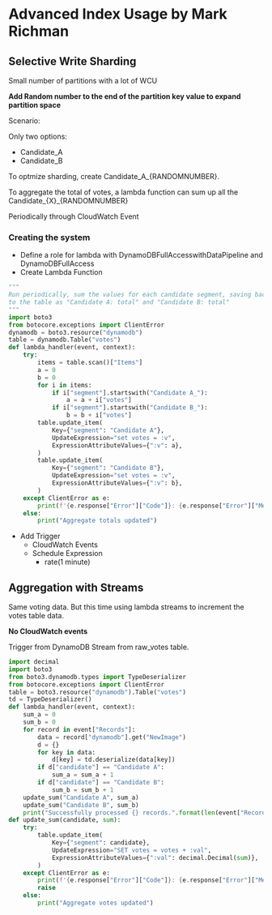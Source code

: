 # Advanced Index Usage by Mark Richman

## Selective Write Sharding

Small number of partitions with a lot of WCU

**Add Random number to the end of the partition key value to expand partition space**

Scenario:

Only two options:
* Candidate_A
* Candidate_B

To optmize sharding, create Candidate_A_{RANDOMNUMBER}.

To aggregate the total of votes, a lambda function can sum up all the Candidate_{X}_{RANDOMNUMBER}

Periodically through CloudWatch Event

### Creating the system

* Define a role for lambda with DynamoDBFullAccesswithDataPipeline and DynamoDBFullAccess
* Create Lambda Function

```python
"""
Run periodically, sum the values for each candidate segment, saving back
to the table as "Candidate A: total" and "Candidate B: total"
"""
import boto3
from botocore.exceptions import ClientError
dynamodb = boto3.resource("dynamodb")
table = dynamodb.Table("votes")
def lambda_handler(event, context):
    try:
        items = table.scan()["Items"]
        a = 0
        b = 0
        for i in items:
            if i["segment"].startswith("Candidate A_"):
                a = a + i["votes"]
            if i["segment"].startswith("Candidate B_"):
                b = b + i["votes"]
        table.update_item(
            Key={"segment": "Candidate A"},
            UpdateExpression="set votes = :v",
            ExpressionAttributeValues={":v": a},
        )
        table.update_item(
            Key={"segment": "Candidate B"},
            UpdateExpression="set votes = :v",
            ExpressionAttributeValues={":v": b},
        )
    except ClientError as e:
        print(f'{e.response["Error"]["Code"]}: {e.response["Error"]["Message"]}')
    else:
        print("Aggregate totals updated")
```
* Add Trigger
    *  CloudWatch Events
    *  Schedule Expression
        * rate(1 minute) 

## Aggregation with Streams

Same voting data. But this time using lambda streams to increment the votes table data.

**No CloudWatch events**

Trigger from DynamoDB Stream from raw_votes table.

```python
import decimal
import boto3
from boto3.dynamodb.types import TypeDeserializer
from botocore.exceptions import ClientError
table = boto3.resource("dynamodb").Table("votes")
td = TypeDeserializer()
def lambda_handler(event, context):
    sum_a = 0
    sum_b = 0
    for record in event["Records"]:
        data = record["dynamodb"].get("NewImage")
        d = {}
        for key in data:
            d[key] = td.deserialize(data[key])
        if d["candidate"] == "Candidate A":
            sum_a = sum_a + 1
        if d["candidate"] == "Candidate B":
            sum_b = sum_b + 1
    update_sum("Candidate A", sum_a)
    update_sum("Candidate B", sum_b)
    print("Successfully processed {} records.".format(len(event["Records"])))
def update_sum(candidate, sum):
    try:
        table.update_item(
            Key={"segment": candidate},
            UpdateExpression="SET votes = votes + :val",
            ExpressionAttributeValues={":val": decimal.Decimal(sum)},
        )
    except ClientError as e:
        print(f'{e.response["Error"]["Code"]}: {e.response["Error"]["Message"]}')
        raise
    else:
        print("Aggregate votes updated")
```